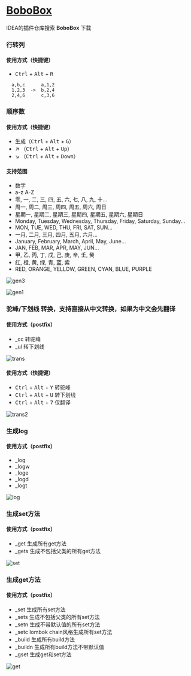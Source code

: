 # [BoboBox](https://plugins.jetbrains.com/plugin/22661-bobobox/)
IDEA的插件仓库搜索 **BoboBox** 下载

### 行转列
#### 使用方式（快捷键）
- <kbd>Ctrl</kbd> + <kbd>Alt</kbd> + <kbd>R</kbd>
```
  a,b,c      a,1,2
  1,2,3  ->  b,2,4
  2,4,6      c,3,6
```

### 顺序数 
#### 使用方式（快捷键）
- 生成（<kbd>Ctrl</kbd> + <kbd>Alt</kbd> + <kbd>G</kbd>）
- ↗ （<kbd>Ctrl</kbd> + <kbd>Alt</kbd> + <kbd>Up</kbd>）
- ↘ （<kbd>Ctrl</kbd> + <kbd>Alt</kbd> + <kbd>Down</kbd>）

#### 支持范围
- 数字
- a-z A-Z
- 零, 一, 二, 三, 四, 五, 六, 七, 八, 九, 十...
- 周一, 周二, 周三, 周四, 周五, 周六, 周日
- 星期一, 星期二, 星期三, 星期四, 星期五, 星期六, 星期日
- Monday, Tuesday, Wednesday, Thursday, Friday, Saturday, Sunday...
- MON, TUE, WED, THU, FRI, SAT, SUN...
- 一月, 二月, 三月, 四月, 五月, 六月...
- January, February, March, April, May, June...
- JAN, FEB, MAR, APR, MAY, JUN...
- 甲, 乙, 丙, 丁, 戊, 己, 庚, 辛, 壬, 癸
- 红, 橙, 黄, 绿, 青, 蓝, 紫
- RED, ORANGE, YELLOW, GREEN, CYAN, BLUE, PURPLE

![gen3](https://github.com/pursue-wind/intellij-plugin-bobobox/assets/40025981/afd094c2-cc2a-4cb1-9747-3487c523effb)

![gen1](https://github.com/pursue-wind/intellij-plugin-bobobox/assets/40025981/a2b0e97d-4c88-4a32-bea3-f275de9478ca)


### 驼峰/下划线 转换，支持直接从中文转换，如果为中文会先翻译
#### 使用方式（postfix）
- _cc 转驼峰
- _ul 转下划线

![trans](https://github.com/pursue-wind/intellij-plugin-bobobox/assets/40025981/0e3948eb-168b-4451-a9dd-dc00608df25e)
#### 使用方式（快捷键）
- <kbd>Ctrl</kbd> + <kbd>Alt</kbd> + <kbd>Y</kbd> 转驼峰
- <kbd>Ctrl</kbd> + <kbd>Alt</kbd> + <kbd>U</kbd> 转下划线
- <kbd>Ctrl</kbd> + <kbd>Alt</kbd> + <kbd>7</kbd> 仅翻译

![trans2](https://github.com/pursue-wind/intellij-plugin-bobobox/assets/40025981/135fb9d2-b04e-4937-af0c-696663ca3980)

### 生成log
#### 使用方式（postfix）
- _log 
- _logw
- _loge
- _logd
- _logt

![log](https://github.com/pursue-wind/intellij-plugin-bobobox/assets/40025981/bbda7f9d-db5e-4640-a914-8a4aa1870650)

### 生成set方法 
#### 使用方式（postfix）
- _get 生成所有get方法
- _gets 生成不包括父类的所有get方法

![set](https://github.com/pursue-wind/intellij-plugin-bobobox/assets/40025981/84a57115-4155-4122-a0ea-72a6aee9ac5e)

### 生成get方法
#### 使用方式（postfix）
- _set 生成所有set方法
- _sets 生成不包括父类的所有set方法
- _setn 生成不带默认值的所有set方法
- _setc lombok chain风格生成所有set方法
- _build 生成所有build方法
- _buildn 生成所有build方法不带默认值
- _gset 生成get和set方法

![get](https://github.com/pursue-wind/intellij-plugin-bobobox/assets/40025981/d9b9b4ed-21e0-40e2-a943-0f279cf7e263)

